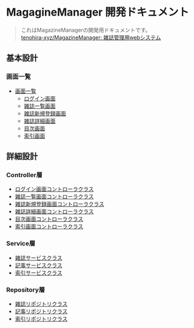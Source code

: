 # MagagineManager 開発ドキュメント

> これはMagazineManagerの開発用ドキュメントです。  
> [tenohira-xyz/MagazineManager: 雑誌管理用webシステム](https://github.com/tenohira-xyz/MagazineManager)  

## 基本設計

### 画面一覧
- [画面一覧](screen-list.md)
    - [ログイン画面](screen-login.md)
    - [雑誌一覧画面](screen-magazinelist.md)
    - [雑誌新規登録画面](screen-register.md)
    - [雑誌詳細画面](screen-detail.md)
    - [目次画面](screen-contents.md)
    - [索引画面](screen-index.md)

## 詳細設計

### Controller層
- [ログイン画面コントローラクラス](controller-login.md)
- [雑誌一覧画面コントローラクラス](controller-magazinelist.md)
- [雑誌新規登録画面コントローラクラス](controller-register.md)
- [雑誌詳細画面コントローラクラス](controller-detail.md)
- [目次画面コントローラクラス](controller-contents.md)
- [索引画面コントローラクラス](controller-index.md)

### Service層
- [雑誌サービスクラス]()
- [記事サービスクラス]()
- [索引サービスクラス]()

### Repository層
- [雑誌リポジトリクラス]()
- [記事リポジトリクラス]()
- [索引リポジトリクラス]()

